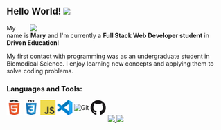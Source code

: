 ## Hello World! <img src="https://user-images.githubusercontent.com/42378118/110234147-e3259600-7f4e-11eb-95be-0c4047144dea.gif" width="26">

<div> 
  <img align="right" width="450" src="https://res.cloudinary.com/practicaldev/image/fetch/s--2bZIjPGC--/c_limit%2Cf_auto%2Cfl_progressive%2Cq_66%2Cw_880/https://dev-to-uploads.s3.amazonaws.com/i/d4tvukbt5mra37cvwklk.gif" />

  My name is **Mary** and I'm currently a **Full Stack Web Developer student** in **Driven Education**!

  My first contact with programming was as an undergraduate student in Biomedical Science. 
  I enjoy learning new concepts and applying them to solve coding problems.
  
  <!-- wgy i love programming or what programming means to me-->
  <!-- my dream as a programmer -->
 </div>

### Languages and Tools:
<div>
  <img align="center" title="HTML5" alt="HTML5" height="35" width="35" src="https://raw.githubusercontent.com/github/explore/80688e429a7d4ef2fca1e82350fe8e3517d3494d/topics/html/html.png" />
  <img align="center" title="CSS3" alt="CSS3" height="35" width="35" src="https://raw.githubusercontent.com/github/explore/80688e429a7d4ef2fca1e82350fe8e3517d3494d/topics/css/css.png" />
  <img align="center" title="JavaScript" alt="JavaScript" height="35" width="35" src="https://raw.githubusercontent.com/github/explore/80688e429a7d4ef2fca1e82350fe8e3517d3494d/topics/javascript/javascript.png" />
  <img align="center" title="Visual Studio Code" alt="Visual Studio Code" height="35" width="35" src="https://raw.githubusercontent.com/github/explore/80688e429a7d4ef2fca1e82350fe8e3517d3494d/topics/visual-studio-code/visual-studio-code.png" />
  <img align="center" title="Git" alt="Git" height="35" width="35" src="https://cdn.jsdelivr.net/gh/devicons/devicon/icons/git/git-original.svg" />
  <img align="center" alt="GitHub" height="35" width="35" src="https://raw.githubusercontent.com/github/explore/78df643247d429f6cc873026c0622819ad797942/topics/github/github.png" />
</div>

<div align="center">
  <a href="https://github.com/marykarakida">
  <img height="180em" src="https://github-readme-stats.vercel.app/api?username=marykarakida&show_icons=true&theme=radical&include_all_commits=true&count_private=true"/>
  <img height="180em" src="https://github-readme-stats.vercel.app/api/top-langs/?username=marykarakida&layout=compact&langs_count=7&theme=radical"/>
</div>

